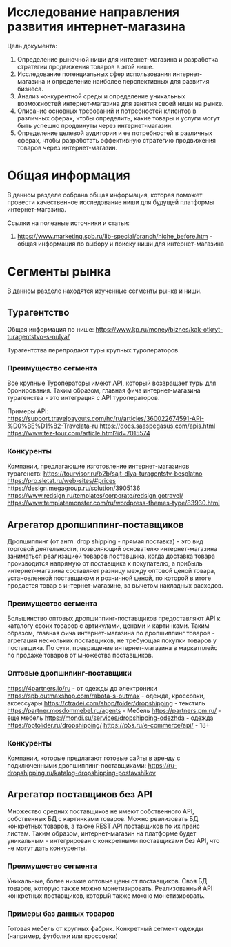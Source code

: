 # Исследование направления развития интернет-магазина

Цель документа:
1. Определение рыночной ниши для интернет-магазина и разработка стратегии продвижения товаров в этой нише.
2. Исследование потенциальных сфер использования интернет-магазина и определение наиболее перспективных для развития бизнеса.
4. Анализ конкурентной среды и определение уникальных возможностей интернет-магазина для занятия своей ниши на рынке.
5. Описание основных требований и потребностей клиентов в различных сферах, чтобы определить, какие товары и услуги могут быть успешно продвинуты через интернет-магазин.
6. Определение целевой аудитории и ее потребностей в различных сферах, чтобы разработать эффективную стратегию продвижения товаров через интернет-магазин.

# Общая информация

В данном разделе собрана общая информация, которая поможет провести качественное исследование ниши для будущей платформы
интернет-магазина.

Ссылки на полезные источники и статьи: 
1. https://www.marketing.spb.ru/lib-special/branch/niche_before.htm   -  общая информация по выбору и поиску ниши для 
интернет-магазина


# Сегменты рынка
В данном разделе находятся изученные сегменты рынка и ниши.
## Турагентство
Общая информация по нише:
https://www.kp.ru/money/biznes/kak-otkryt-turagentstvo-s-nulya/

Турагентства перепродают туры крупных туроператоров.

### Преимущество сегмента
Все крупные Туроператоры имеют API, который возвращает туры для бронирования.
Таким образом, главная фича интернет-магазина турагенства - это интеграция
с API туроператоров. 

Примеры API:
https://support.travelpayouts.com/hc/ru/articles/360022674591-API-%D0%BE%D1%82-Travelata-ru
https://docs.saaspegasus.com/apis.html
https://www.tez-tour.com/article.html?id=7015574

### Конкуренты
Компании, предлагающие изготовление интернет-магазинов турагенств:
https://tourvisor.ru/b2b/sajt-dlya-turagentstv-besplatno
https://pro.sletat.ru/web-sites/#prices
https://design.megagroup.ru/solution/3905136
https://www.redsign.ru/templates/corporate/redsign.gotravel/
https://www.templatemonster.com/ru/wordpress-themes-type/83930.html


## Агрегатор дропшиппинг-поставщиков

Дропшиппинг (от англ. drop shipping - прямая поставка) - это вид торговой деятельности, 
позволяющий основателю интернет-магазина заниматься реализацией товаров поставщика, 
когда доставка товара производится напрямую от поставщика к покупателю, а прибыль 
интернет-магазина составляет разницу между оптовой ценой товара, установленной поставщиком 
и розничной ценой, по которой в итоге продается товар в интернет-магазине, 
за вычетом накладных расходов.

### Преимущество сегмента
Большинство оптовых дропшиппинг-поставщиков предоставляют API к каталогу своих товаров 
с артикулами, ценами и картинками. Таким образом, главная фича интернет-магазина 
по дропшиппинг товаров - агрегация нескольких поставщиков, не требующая покупки товаров у поставщика.
По сути, превращение интернет-магазина в маркетплейс по продаже товаров от множества поставщиков.

### Оптовые дропшипинг-поставщики
https://4partners.io/ru  -  от одежды до электроники
https://spb.outmaxshop.com/rabota-s-outmax  - одежда, кроссовки, аксессуары
https://ctradei.com/shop/folder/dropshipping   -  текстиль
https://partner.mosdommebel.ru/agents   - Мебель
https://partners.pm.ru/   - еще мебель
https://mondi.su/services/dropshipping-odezhda  - одежда
https://optolider.ru/dropshipping/
https://p5s.ru/e-commerce/api/   - 18+

### Конкуренты
Компании, которые предлагают готовые сайты в аренду с подключенными дропшиппинг-поставщиками:
https://ru-dropshipping.ru/katalog-dropshipping-postavshikov


## Агрегатор поставщиков без API
Множество средних поставщиков не имеют собственного API, собственных БД с картинками товаров.
Можно реализовать БД конкретных товаров, а также REST API поставщиков по их прайс листам.
Таким образом, интернет-магазин на платформе будет уникальным - интегрирован с конкретными поставщиками без
API, что не могут дать конкуренты.

### Преимущество сегмента
Уникальные, более низкие оптовые цены от поставщиков.
Своя БД товаров, которую также можно монетизировать.
Реализованный API конкретных поставщиков, который также можно монетизировать.

### Примеры баз данных товаров
Готовая мебель от крупных фабрик.
Конкретный сегмент одежды (например, футболки или кроссовки)
